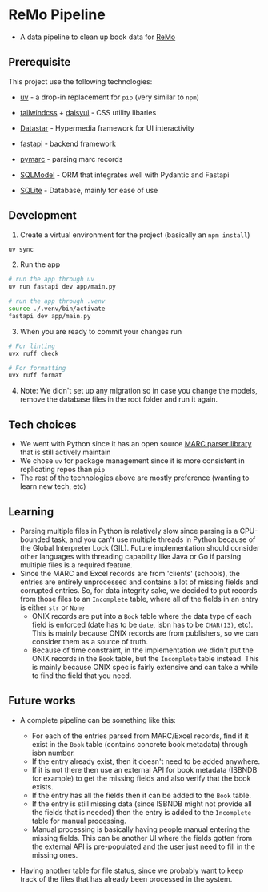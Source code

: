 # ReMo Pipeline

- A data pipeline to clean up book data for [ReMo](https://remo.app/)

## Prerequisite 

This project use the following technologies:

- [uv](https://docs.astral.sh/uv/) - a drop-in replacement for `pip` (very similar to `npm`)

- [tailwindcss](https://tailwindcss.com/) + [daisyui](https://daisyui.com/) - CSS utility libaries 
- [Datastar](https://data-star.dev/) - Hypermedia framework for UI interactivity

- [fastapi](https://fastapi.tiangolo.com/) - backend framework 
- [pymarc](https://gitlab.com/pymarc/pymarc) - parsing marc records
- [SQLModel](https://sqlmodel.tiangolo.com/) - ORM that integrates well with Pydantic and Fastapi
- [SQLite](https://www.sqlite.org/) - Database, mainly for ease of use

## Development 
1. Create a virtual environment for the project (basically an `npm install`)
```sh
uv sync
```

2. Run the app
```sh
# run the app through uv
uv run fastapi dev app/main.py

# run the app through .venv
source ./.venv/bin/activate
fastapi dev app/main.py
```

3. When you are ready to commit your changes run

```sh
# For linting
uvx ruff check

# For formatting
uvx ruff format
```

4. Note: We didn't set up any migration so in case you change the models, remove the database files in the root folder and run it again.

## Tech choices
- We went with Python since it has an open source [MARC parser library](https://gitlab.com/pymarc/pymarc) that is still actively maintain
- We chose `uv` for package management since it is more consistent in replicating repos than `pip`
- The rest of the technologies above are mostly preference (wanting to learn new tech, etc)

## Learning
- Parsing multiple files in Python is relatively slow since parsing is a CPU-bounded task, and you can't use multiple threads in Python because of the Global Interpreter Lock (GIL). Future implementation should consider other languages with threading capability like Java or Go if parsing multiple files is a required feature.
- Since the MARC and Excel records are from 'clients' (schools), the entries are entirely unprocessed and contains a lot of missing fields and corrupted entries. So, for data integrity sake, we decided to put records from those files to an `Incomplete` table, where all of the fields in an entry is either `str` or `None`
    - ONIX records are put into a `Book` table where the data type of each field is enforced (date has to be `date`, isbn has to be `CHAR(13)`, etc). This is mainly because ONIX records are from publishers, so we can consider them as a source of truth.
    - Because of time constraint, in the implementation we didn't put the ONIX records in the `Book` table, but the `Incomplete` table instead. This is mainly because ONIX spec is fairly extensive and can take a while to find the field that you need.

## Future works
- A complete pipeline can be something like this:
    - For each of the entries parsed from MARC/Excel records, find if it exist in the `Book` table (contains concrete book metadata) through isbn number.
    - If the entry already exist, then it doesn't need to be added anywhere.
    - If it is not there then use an external API for book metadata (ISBNDB for example) to get the missing fields and also verify that the book exists. 
    - If the entry has all the fields then it can be added to the `Book` table.
    - If the entry is still missing data (since ISBNDB might not provide all the fields that is needed) then the entry is added to the `Incomplete` table for manual processing.
    - Manual processing is basically having people manual entering the missing fields. This can be another UI where the fields gotten from the external API is pre-populated and the user just need to fill in the missing ones. 

- Having another table for file status, since we probably want to keep track of the files that has already been processed in the system.
